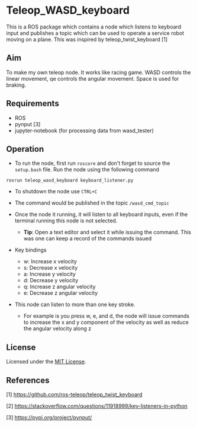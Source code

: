 # Teleop_WASD_keyboard
This is a ROS package which contains a node which listens to keyboard input and publishes a topic which can be used to operate a service robot moving on a plane. This was inspired by teleop_twist_keyboard [1]

## Aim
To make my own teleop node. It works like racing game. WASD controls the linear movement, qe controls the angular movement. Space is used for braking.

## Requirements
* ROS
* pynput [3]
* jupyter-notebook (for processing data from wasd_tester)

## Operation
* To run the node, first run ```roscore``` and don't forget to source the ```setup.bash``` file. Run the node using the following command

```
rosrun teleop_wasd_keyboard keyboard_listener.py
```

* To shutdown the node use ```CTRL+C```

* The command would be published in the topic ```/wasd_cmd_topic```

* Once the node it running, it will listen to all keyboard inputs, even if the terminal running this node is not selected. 
  * **Tip**: Open a text editor and select it while issuing the command. This was one can keep a record of the commands issued
* Key bindings
  * w: Increase x velocity
  * s: Decrease x velocity
  * a: Increase y velocity
  * d: Decrease y velocity
  * q: Increase z angular velocity
  * e: Decrease z angular velocity
* This node can listen to more than one key stroke. 
  * For example is you press w, e, and d, the node will issue commands to increase the x and y component of the velocity as well as reduce the angular velocity along z
## License
Licensed under the [MIT License](LICENSE).

## References
[1] https://github.com/ros-teleop/teleop_twist_keyboard

[2] https://stackoverflow.com/questions/11918999/key-listeners-in-python

[3] https://pypi.org/project/pynput/